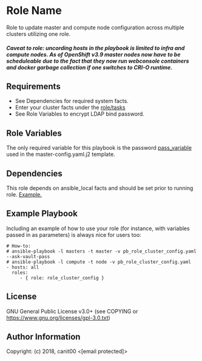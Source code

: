 Role Name
=========

Role to update master and compute node configuration across multiple clusters utilizing one role.

##### Caveat to role: uncording hosts in the playbook is limited to infra and compute nodes. As of OpenShift v3.9 master nodes now have to be scheduleable due to the fact that they now run webconsole containers and docker garbage collection if one switches to CRI-O runtime.

Requirements
------------

* See Dependencies for required system facts.
* Enter your cluster facts under the [role/tasks](https://github.com/canit00/role_cluster_config/tree/master/role_cluster_config/tasks)
* See Role Variables to encrypt LDAP bind password.

Role Variables
--------------

The only required variable for this playbook is the password [pass_variable](https://github.com/canit00/role_cluster_config/blob/d70d68fb865e9cf2decd6f5f742f8c05563090e0/role_cluster_config/templates/master-config.yaml.j2#L156) used in the master-config.yaml.j2 template.

Dependencies
------------

This role depends on ansible_local facts and should be set prior to running role. [Example.](https://github.com/canit00/openshift/blob/master/2018/ansible/playbooks/pb_set_cluster_facts.yaml)

Example Playbook
----------------

Including an example of how to use your role (for instance, with variables passed in as parameters) is always nice for users too:

    # How-to:
    # ansible-playbook -l masters -t master -v pb_role_cluster_config.yaml --ask-vault-pass
    # ansible-playbook -l compute -t node -v pb_role_cluster_config.yaml
    - hosts: all
      roles:
         - { role: role_cluster_config }

License
-------

GNU General Public License v3.0+ (see COPYING or https://www.gnu.org/licenses/gpl-3.0.txt)

Author Information
------------------

Copyright: (c) 2018, canit00 <[email protected]>
